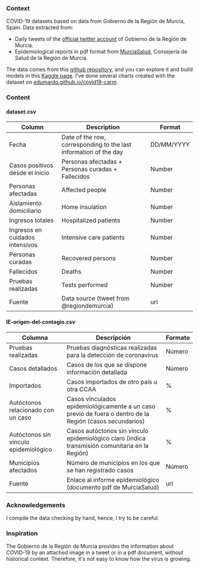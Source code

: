 ### Context

COVID-19 datasets based on data from Gobierno de la Región de Murcia, Spain. Data extracted from:

* Daily tweets of the [official twitter account](https://twitter.com/regiondemurcia) of Gobierno de la Región de Murcia.
* Epidemiological reports in pdf format from [MurciaSalud](http://www.murciasalud.es/pagina.php?id=458869), Consejería de Salud de la Región de Murcia.

The data comes from this [github repository](https://github.com/edumardo/covid19-carm), and you can explore it and build models in this [Kaggle page](https://www.kaggle.com/edumardo/covid19-dataset-from-regin-de-murcia-spain). I've done several charts created with the dataset on [edumardo.github.io/covid19-carm](https://edumardo.github.io/covid19-carm/).

### Content

#### dataset.csv

|Column| Description                                                       | Format             |
|------|-------------------------------------------------------------------|--------------------|
|Fecha | Date of the row, corresponding to the last information of the day | DD/MM/YYYY |
|Casos positivos desde el inicio | Personas afectadas + Personas curadas + Fallecidos | Number |
|Personas afectadas | Affected people | Number |
|Aislamiento domiciliario | Home insulation | Number |
|Ingresos totales | Hospitalized patients | Number |
|Ingresos en cuidados intensivos | Intensive care patients | Number |
|Personas curadas | Recovered persons | Number |
|Fallecidos | Deaths | Number |
|Pruebas realizadas | Tests performed | Number |
| Fuente | Data source (tweet from @regiondemurcia) | url |

#### IE-origen-del-contagio.csv

|Columna| Descripción | Formato |
|-------|-------------|---------|
| Pruebas realizadas | Pruebas diagnósticas realizadas para la detección de coronavirus | Número |
| Casos detallados |  Casos de los que se dispone información detallada | Número |
| Importados | Casos importados de otro país u otra CCAA | % |
| Autóctonos relacionado con un caso | Casos vinculados epidemiológicamente a un caso previo de fuera o dentro de la Región (casos secundarios) | % |
| Autóctonos sin vinculo epidemiológico | Casos autóctonos sin vínculo epidemiológico claro (indica transmisión comunitaria en la Región) | % |
| Municipios afectados | Número de municipios en los que se han registrado casos | Número |
| Fuente | Enlace al informe epidemiológico (documento pdf de MurciaSalud) | url |

### Acknowledgements

I compile the data checking by hand, hence, I try to be careful. 

### Inspiration

The Gobierno de la Región de Murcia provides the information about COVID-19 by an attached image in a tweet or in a pdf document, without historical context. Therefore, it's not easy to know how the virus is growing.

